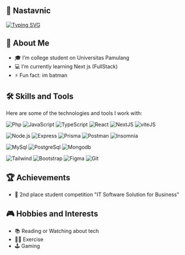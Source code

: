## 🤖 Nastavnic

[![Typing SVG](https://readme-typing-svg.demolab.com?font=Fira+Code&weight=500&pause=1000&width=435&lines=Hello%2C+I'm+Arya+Naufal+animated+typed+out)](https://git.io/typing-svg)

## 🚀 About Me

- 🎓 I’m college student on Universitas Pamulang
- 💻 I’m currently learning Next js (FullStack)
- ⚡ Fun fact: im batman

## 🛠️ Skills and Tools

Here are some of the technologies and tools I work with:

![Php](https://img.shields.io/badge/-Php-333?style=flat&logo=php)
![JavaScript](https://img.shields.io/badge/-JavaScript-333?style=flat&logo=javascript)
![TypeScript](https://img.shields.io/badge/-TypeScript-333?style=flat&logo=typescript)
![React](https://img.shields.io/badge/-React-333?style=flat&logo=react)
![NextJS](https://img.shields.io/badge/-Next-333?style=flat&logo=nextdotjs)
![viteJS](https://img.shields.io/badge/-vite-333?style=flat&logo=vite)

![Node.js](https://img.shields.io/badge/-Node.js-333?style=flat&logo=node.js)
![Express](https://img.shields.io/badge/-Express-333?style=flat&logo=express)
![Prisma](https://img.shields.io/badge/-Prisma-333?style=flat&logo=prisma)
![Postman](https://img.shields.io/badge/-Postman-333?style=flat&logo=postman)
![Insomnia](https://img.shields.io/badge/-Insomnia-333?style=flat&logo=insomnia)

![MySql](https://img.shields.io/badge/-MySql-333?style=flat&logo=mysql)
![PostgreSql](https://img.shields.io/badge/-PostgreSql-333?style=flat&logo=postgresql)
![Mongodb](https://img.shields.io/badge/-Mongodb-333?style=flat&logo=mongodb)

![Tailwind](https://img.shields.io/badge/-Tailwind-333?style=flat&logo=tailwindcss)
![Bootstrap](https://img.shields.io/badge/-Bootstrap-333?style=flat&logo=bootstrap)
![Figma](https://img.shields.io/badge/-Figma-333?style=flat&logo=figma)
![Git](https://img.shields.io/badge/-Git-333?style=flat&logo=git)

## 🏆 Achievements

- 🥈 2nd place student competition "IT Software Solution for Business"

## 🎮 Hobbies and Interests

- 📚 Reading or Watching about tech
- 🏃‍♂️ Exercise
- 🕹️ Gaming
